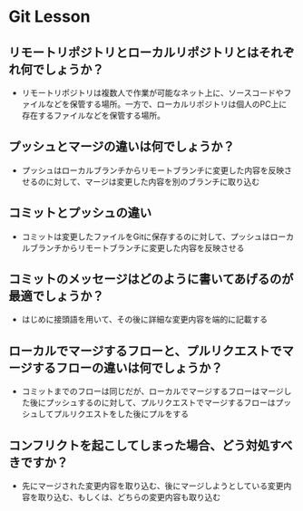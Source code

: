# Git Lesson

## リモートリポジトリとローカルリポジトリとはそれぞれ何でしょうか？

- リモートリポジトリは複数人で作業が可能なネット上に、ソースコードやファイルなどを保管する場所。一方で、ローカルリポジトリは個人のPC上に存在するファイルなどを保管する場所。

## プッシュとマージの違いは何でしょうか？

- プッシュはローカルブランチからリモートブランチに変更した内容を反映させるのに対して、マージは変更した内容を別のブランチに取り込む

## コミットとプッシュの違い

- コミットは変更したファイルをGitに保存するのに対して、プッシュはローカルブランチからリモートブランチに変更した内容を反映させる

## コミットのメッセージはどのように書いてあげるのが最適でしょうか？

- はじめに接頭語を用いて、その後に詳細な変更内容を端的に記載する

## ローカルでマージするフローと、プルリクエストでマージするフローの違いは何でしょうか？

- コミットまでのフローは同じだが、ローカルでマージするフローはマージした後にプッシュするのに対して、プルリクエストでマージするフローはプッシュしてプルリクエストをした後にプルをする

## コンフリクトを起こしてしまった場合、どう対処すべきですか？

- 先にマージされた変更内容を取り込む、後にマージしようとしている変更内容を取り込む、もしくは、どちらの変更内容も取り込む

